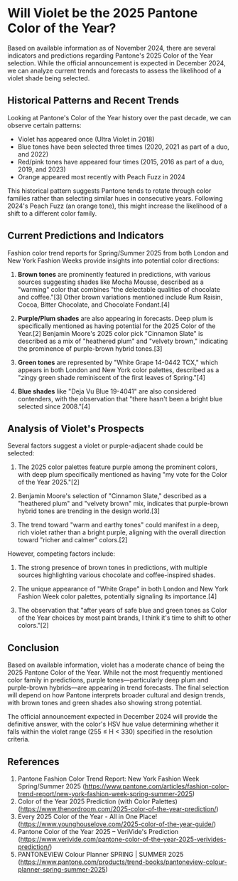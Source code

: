 # Will Violet be the 2025 Pantone Color of the Year?

Based on available information as of November 2024, there are several indicators and predictions regarding Pantone's 2025 Color of the Year selection. While the official announcement is expected in December 2024, we can analyze current trends and forecasts to assess the likelihood of a violet shade being selected.

## Historical Patterns and Recent Trends

Looking at Pantone's Color of the Year history over the past decade, we can observe certain patterns:

- Violet has appeared once (Ultra Violet in 2018)
- Blue tones have been selected three times (2020, 2021 as part of a duo, and 2022)
- Red/pink tones have appeared four times (2015, 2016 as part of a duo, 2019, and 2023)
- Orange appeared most recently with Peach Fuzz in 2024

This historical pattern suggests Pantone tends to rotate through color families rather than selecting similar hues in consecutive years. Following 2024's Peach Fuzz (an orange tone), this might increase the likelihood of a shift to a different color family.

## Current Predictions and Indicators

Fashion color trend reports for Spring/Summer 2025 from both London and New York Fashion Weeks provide insights into potential color directions:

1. **Brown tones** are prominently featured in predictions, with various sources suggesting shades like Mocha Mousse, described as a "warming" color that combines "the delectable qualities of chocolate and coffee."[3] Other brown variations mentioned include Rum Raisin, Cocoa, Bitter Chocolate, and Chocolate Fondant.[4]

2. **Purple/Plum shades** are also appearing in forecasts. Deep plum is specifically mentioned as having potential for the 2025 Color of the Year.[2] Benjamin Moore's 2025 color pick "Cinnamon Slate" is described as a mix of "heathered plum" and "velvety brown," indicating the prominence of purple-brown hybrid tones.[3]

3. **Green tones** are represented by "White Grape 14-0442 TCX," which appears in both London and New York color palettes, described as a "zingy green shade reminiscent of the first leaves of Spring."[4]

4. **Blue shades** like "Deja Vu Blue 19-4041" are also considered contenders, with the observation that "there hasn't been a bright blue selected since 2008."[4]

## Analysis of Violet's Prospects

Several factors suggest a violet or purple-adjacent shade could be selected:

1. The 2025 color palettes feature purple among the prominent colors, with deep plum specifically mentioned as having "my vote for the Color of the Year 2025."[2]

2. Benjamin Moore's selection of "Cinnamon Slate," described as a "heathered plum" and "velvety brown" mix, indicates that purple-brown hybrid tones are trending in the design world.[3]

3. The trend toward "warm and earthy tones" could manifest in a deep, rich violet rather than a bright purple, aligning with the overall direction toward "richer and calmer" colors.[2]

However, competing factors include:

1. The strong presence of brown tones in predictions, with multiple sources highlighting various chocolate and coffee-inspired shades.

2. The unique appearance of "White Grape" in both London and New York Fashion Week color palettes, potentially signaling its importance.[4]

3. The observation that "after years of safe blue and green tones as Color of the Year choices by most paint brands, I think it's time to shift to other colors."[2]

## Conclusion

Based on available information, violet has a moderate chance of being the 2025 Pantone Color of the Year. While not the most frequently mentioned color family in predictions, purple tones—particularly deep plum and purple-brown hybrids—are appearing in trend forecasts. The final selection will depend on how Pantone interprets broader cultural and design trends, with brown tones and green shades also showing strong potential.

The official announcement expected in December 2024 will provide the definitive answer, with the color's HSV hue value determining whether it falls within the violet range (255 ≤ H < 330) specified in the resolution criteria.

## References

1. Pantone Fashion Color Trend Report: New York Fashion Week Spring/Summer 2025 (https://www.pantone.com/articles/fashion-color-trend-report/new-york-fashion-week-spring-summer-2025)
2. Color of the Year 2025 Prediction (with Color Palettes) (https://www.thenordroom.com/2025-color-of-the-year-prediction/)
3. Every 2025 Color of the Year - All in One Place! (https://www.younghouselove.com/2025-color-of-the-year-guide/)
4. Pantone Color of the Year 2025 – VeriVide's Prediction (https://www.verivide.com/pantone-color-of-the-year-2025-verivides-prediction/)
5. PANTONEVIEW Colour Planner SPRING | SUMMER 2025 (https://www.pantone.com/products/trend-books/pantoneview-colour-planner-spring-summer-2025)